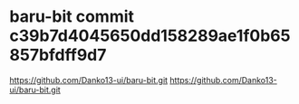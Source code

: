 # baru-bit   commit c39b7d4045650dd158289ae1f0b65857bfdff9d7
https://github.com/Danko13-ui/baru-bit.git
https://github.com/Danko13-ui/baru-bit.git
